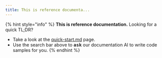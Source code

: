 ```yaml
---
title: This is reference documenta...
---
```


{% hint style="info" %}
**This is reference documentation.** Looking for a quick TL;DR?

* Take a look at the [quick-start.md](../../integrations/client-libraries-sdk/quick-start.md "mention") page.
* Use the search bar above to <kbd>**ask**</kbd> our documentation AI to write code samples for you.
{% endhint %}
